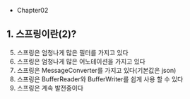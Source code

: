 -   Chapter02

## 1. 스프링이란(2)?

5. 스프링은 엄청나게 많은 필터를 가지고 있다
6. 스프링은 엄청나게 많은 어노테이션을 가지고 있다
7. 스프링은 MessageConverter를 가지고 있다(기본값은 json)
8. 스프링은 BufferReader와 BufferWriter를 쉽게 사용 할 수 있다
9. 스프링은 계속 발전중이다
